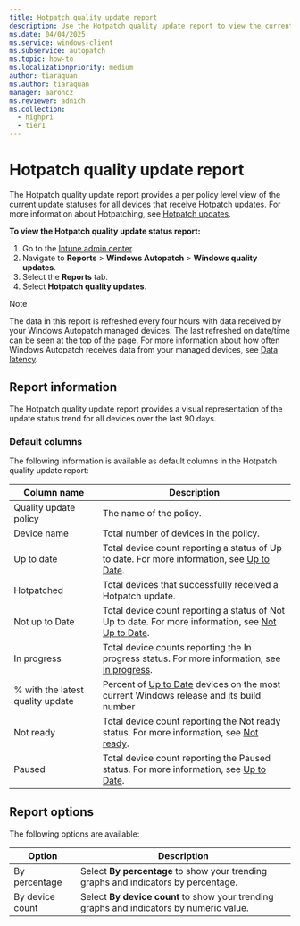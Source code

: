 ```yaml
---
title: Hotpatch quality update report
description: Use the Hotpatch quality update report to view the current update statuses for all devices that receive Hotpatch updates
ms.date: 04/04/2025
ms.service: windows-client
ms.subservice: autopatch
ms.topic: how-to
ms.localizationpriority: medium
author: tiaraquan
ms.author: tiaraquan
manager: aaroncz
ms.reviewer: adnich
ms.collection:
  - highpri
  - tier1
---
```


# Hotpatch quality update report

The Hotpatch quality update report provides a per policy level view of the current update statuses for all devices that receive Hotpatch updates. For more information about Hotpatching, see [Hotpatch updates](../manage/windows-autopatch-hotpatch-updates.md).

**To view the Hotpatch quality update status report:**

1. Go to the [Intune admin center](https://go.microsoft.com/fwlink/?linkid=2109431).
1. Navigate to **Reports** > **Windows Autopatch** > **Windows quality updates**.
1. Select the **Reports** tab.
1. Select **Hotpatch quality updates**.

> [!NOTE]
> The data in this report is refreshed every four hours with data received by your Windows Autopatch managed devices. The last refreshed on date/time can be seen at the top of the page. For more information about how often Windows Autopatch receives data from your managed devices, see [Data latency](../monitor/windows-autopatch-windows-quality-and-feature-update-reports-overview.md#about-data-latency).

## Report information

The Hotpatch quality update report provides a visual representation of the update status trend for all devices over the last 90 days.

### Default columns

The following information is available as default columns in the Hotpatch quality update report:

| Column name | Description |
| ----- | ----- |
| Quality update policy | The name of the policy. |
| Device name | Total number of devices in the policy. |
| Up to date | Total device count reporting a status of Up to date. For more information, see [Up to Date](../operate/windows-autopatch-groups-windows-quality-and-feature-update-reports-overview.md#up-to-date-devices). |
| Hotpatched | Total devices that successfully received a Hotpatch update. |
| Not up to Date | Total device count reporting a status of Not Up to date. For more information, see [Not Up to Date](../operate/windows-autopatch-groups-windows-quality-and-feature-update-reports-overview.md#not-up-to-date-devices). |
| In progress | Total device counts reporting the In progress status. For more information, see [In progress](../operate/windows-autopatch-groups-windows-quality-and-feature-update-reports-overview.md#up-to-date-sub-statuses). |
| % with the latest quality update | Percent of [Up to Date](../operate/windows-autopatch-groups-windows-quality-and-feature-update-reports-overview.md#up-to-date-devices) devices on the most current Windows release and its build number |
| Not ready | Total device count reporting the Not ready status. For more information, see [Not ready](../operate/windows-autopatch-groups-windows-quality-and-feature-update-reports-overview.md#not-up-to-date-devices). |
| Paused | Total device count reporting the Paused status. For more information, see [Up to Date](../operate/windows-autopatch-groups-windows-quality-and-feature-update-reports-overview.md#up-to-date-devices). |

## Report options

The following options are available:

| Option | Description |
| ----- | ----- |
| By percentage | Select **By percentage** to show your trending graphs and indicators by percentage. |
| By device count | Select **By device count** to show your trending graphs and indicators by numeric value. |
